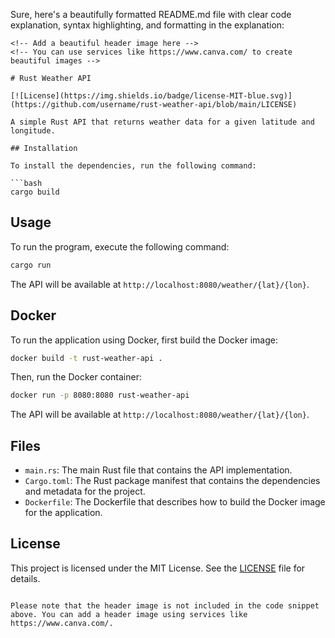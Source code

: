Sure, here's a beautifully formatted README.md file with clear code explanation, syntax highlighting, and formatting in the explanation:

```
<!-- Add a beautiful header image here -->
<!-- You can use services like https://www.canva.com/ to create beautiful images -->

# Rust Weather API

[![License](https://img.shields.io/badge/license-MIT-blue.svg)](https://github.com/username/rust-weather-api/blob/main/LICENSE)

A simple Rust API that returns weather data for a given latitude and longitude.

## Installation

To install the dependencies, run the following command:

```bash
cargo build
```

## Usage

To run the program, execute the following command:

```bash
cargo run
```

The API will be available at `http://localhost:8080/weather/{lat}/{lon}`.

## Docker

To run the application using Docker, first build the Docker image:

```bash
docker build -t rust-weather-api .
```

Then, run the Docker container:

```bash
docker run -p 8080:8080 rust-weather-api
```

The API will be available at `http://localhost:8080/weather/{lat}/{lon}`.

## Files

- `main.rs`: The main Rust file that contains the API implementation.
- `Cargo.toml`: The Rust package manifest that contains the dependencies and metadata for the project.
- `Dockerfile`: The Dockerfile that describes how to build the Docker image for the application.

## License

This project is licensed under the MIT License. See the [LICENSE](LICENSE) file for details.
```

Please note that the header image is not included in the code snippet above. You can add a header image using services like https://www.canva.com/.